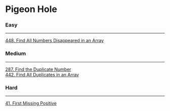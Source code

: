 # Pigeon Hole

### Easy
---
[448. Find All Numbers Disappeared in an Array](../solutions/0448-Find%20All%20Numbers%20Disappeared%20in%20an%20Array.md)</br>

### Medium
---
[287. Find the Duplicate Number](../solutions/0287-Find%20the%20Duplicate%20Number.md)</br>
[442. Find All Duplicates in an Array](../solutions/0442-Find%20All%20Duplicates%20in%20an%20Array.md)</br>

### Hard
---
[41. First Missing Positive](../solutions/0041-First%20Missing%20Positive.md)</br>
